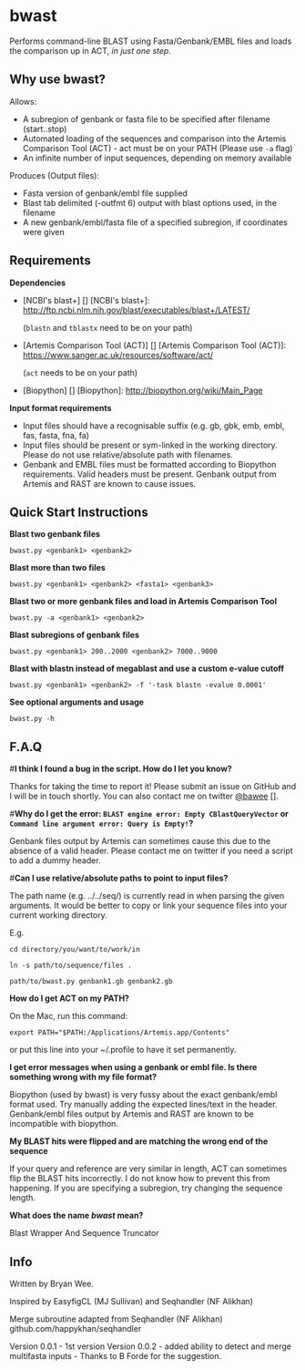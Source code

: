 # bwast
Performs command-line BLAST using Fasta/Genbank/EMBL files and loads the comparison up in ACT, *in just one step*.


Why use **bwast**?
-------------------

Allows:

* A subregion of genbank or fasta file to be specified after filename (start..stop)
* Automated loading of the sequences and comparison into the Artemis Comparison Tool (ACT) - act must be on your PATH (Please use ``-a`` flag)
* An infinite number of input sequences, depending on memory available

Produces (Output files):

* Fasta version of genbank/embl file supplied
* Blast tab delimited (-outfmt 6) output with blast options used, in the filename
* A new genbank/embl/fasta file of a specified subregion, if coordinates were given


Requirements
-----------------

**Dependencies**

* [NCBI's blast+] []
[NCBI's blast+]: http://ftp.ncbi.nlm.nih.gov/blast/executables/blast+/LATEST/

    (``blastn`` and ``tblastx`` need to be on your path)

* [Artemis Comparison Tool (ACT)] []
[Artemis Comparison Tool (ACT)]: https://www.sanger.ac.uk/resources/software/act/
 
    (``act`` needs to be on your path)

* [Biopython] []
[Biopython]: http://biopython.org/wiki/Main_Page

**Input format requirements**

* Input files should have a recognisable suffix (e.g. gb, gbk, emb, embl, fas, fasta, fna, fa)
* Input files should be present or sym-linked in the working directory. Please do not use relative/absolute path with filenames.
* Genbank and EMBL files must be formatted according to Biopython requirements. Valid headers must be present. Genbank output from Artemis and RAST are known to cause issues. 


Quick Start Instructions
--------------------------

**Blast two genbank files**

``bwast.py <genbank1> <genbank2>``

**Blast more than two files**

``bwast.py <genbank1> <genbank2> <fasta1> <genbank3>``

**Blast two or more genbank files and load in Artemis Comparison Tool**

``bwast.py -a <genbank1> <genbank2>``

**Blast subregions of genbank files**

``bwast.py <genbank1> 200..2000 <genbank2> 7000..9000``

**Blast with blastn instead of megablast and use a custom e-value cutoff**

``bwast.py <genbank1> <genbank2> -f '-task blastn -evalue 0.0001'``

**See optional arguments and usage**

``bwast.py -h``


F.A.Q
----------------

#**I think I found a bug in the script. How do I let you know?**

Thanks for taking the time to report it! Please submit an issue on GitHub and I will be in touch shortly. You can also contact me on twitter [@bawee] [].

[@bawee]: https://twitter.com/bawee

#**Why do I get the error: ``BLAST engine error: Empty CBlastQueryVector`` or ``Command line argument error: Query is Empty!``?**

Genbank files output by Artemis can sometimes cause this due to the absence of a valid header. Please contact me on twitter if you need a script to add a dummy header.


#**Can I use relative/absolute paths to point to input files?**

The path name (e.g. ../../seq/) is currently read in when parsing the given arguments. It would be better to copy or link your sequence files into your current working directory.

E.g. 

```
cd directory/you/want/to/work/in

ln -s path/to/sequence/files .

path/to/bwast.py genbank1.gb genbank2.gb
```

**How do I get ACT on my PATH?**

On the Mac, run this command: 

```
export PATH="$PATH:/Applications/Artemis.app/Contents"
```

or put this line into your ~/.profile to have it set permanently.


**I get error messages when using a genbank or embl file. Is there something wrong with my file format?**

Biopython (used by bwast) is very fussy about the exact genbank/embl format used. Try manually adding the expected lines/text in the header. Genbank/embl files output by Artemis and RAST are known to be incompatible with biopython.


**My BLAST hits were flipped and are matching the wrong end of the sequence**

If your query and reference are very similar in length, ACT can sometimes flip the BLAST hits incorrectly. I do not know how to prevent this from happening. If you are specifying a subregion, try changing the sequence length.


**What does the name *bwast* mean?**

Blast Wrapper And Sequence Truncator 


Info
-----------
Written by Bryan Wee.

Inspired by EasyfigCL (MJ Sullivan) and Seqhandler (NF Alikhan)

Merge subroutine adapted from Seqhandler (NF Alikhan) github.com/happykhan/seqhandler

Version 0.0.1 - 1st version
Version 0.0.2 - added ability to detect and merge multifasta inputs - Thanks to B Forde for the suggestion.
